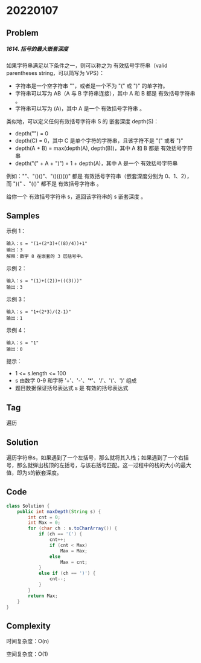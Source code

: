 # 20220107

## Problem

##### 1614. 括号的最大嵌套深度

如果字符串满足以下条件之一，则可以称之为 有效括号字符串（valid parentheses string，可以简写为 VPS）：

- 字符串是一个空字符串 ""，或者是一个不为 "(" 或 ")" 的单字符。
- 字符串可以写为 AB（A 与 B 字符串连接），其中 A 和 B 都是 有效括号字符串 。
- 字符串可以写为 (A)，其中 A 是一个 有效括号字符串 。

类似地，可以定义任何有效括号字符串 S 的 嵌套深度 depth(S)：

- depth("") = 0
- depth(C) = 0，其中 C 是单个字符的字符串，且该字符不是 "(" 或者 ")"
- depth(A + B) = max(depth(A), depth(B))，其中 A 和 B 都是 有效括号字符串
- depth("(" + A + ")") = 1 + depth(A)，其中 A 是一个 有效括号字符串

例如：""、"()()"、"()(()())" 都是 有效括号字符串（嵌套深度分别为 0、1、2），而 ")(" 、"(()" 都不是 有效括号字符串 。

给你一个 有效括号字符串 s，返回该字符串的 s 嵌套深度 。

## Samples

示例 1：

```
输入：s = "(1+(2*3)+((8)/4))+1"
输出：3
解释：数字 8 在嵌套的 3 层括号中。
```

示例 2：

```
输入：s = "(1)+((2))+(((3)))"
输出：3
```

示例 3：

```
输入：s = "1+(2*3)/(2-1)"
输出：1
```

示例 4：

```
输入：s = "1"
输出：0
```


提示：

- 1 <= s.length <= 100
- s 由数字 0-9 和字符 '+'、'-'、'*'、'/'、'('、')' 组成
- 题目数据保证括号表达式 s 是 有效的括号表达式

## Tag

遍历

## Solution

遍历字符串s，如果遇到了一个左括号，那么就将其入栈；如果遇到了一个右括号，那么就弹出栈顶的左括号，与该右括号匹配。这一过程中的栈的大小的最大值，即为s的嵌套深度。

## Code

```java
class Solution {
    public int maxDepth(String s) {
        int cnt = 0;
        int Max = 0;
        for (char ch : s.toCharArray()) {
            if (ch == '(') {
                cnt++;
                if (cnt < Max)
                    Max = Max;
                else
                    Max = cnt;
            }
            else if (ch == ')') {
                cnt--;
            }
        }
        return Max;
    }
}
```

## Complexity

时间复杂度：O(n)

空间复杂度：O(1)
